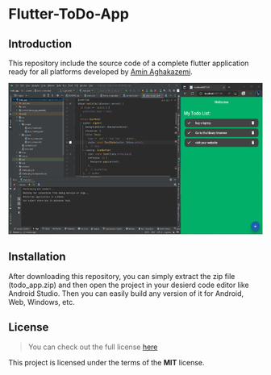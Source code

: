 # Flutter-ToDo-App

## Introduction
This repository include the source code of a complete flutter application ready for all platforms developed by [Amin Aghakazemi](https://aminakazemi.info).

<p align="center">
  <a href="#">
    <img src="Image1.png" height="300px">
  </a>
</p>

## Installation
After downloading this repository, you can simply extract the zip file (todo_app.zip) and then open the project in your desierd code editor like Android Studio. 
Then you can easily build any version of it for Android, Web, Windows, etc.

## License
>You can check out the full license [here](https://github.com/Amin-Aghakazemi/Flutter-ToDo-App/blob/main/LICENSE)

This project is licensed under the terms of the **MIT** license.
